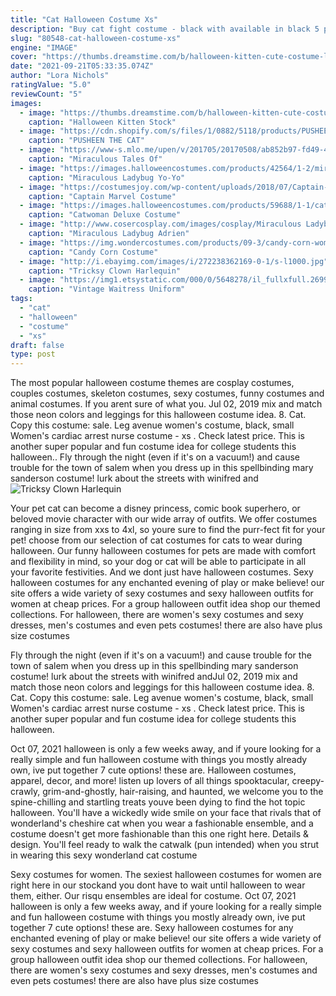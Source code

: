 ```yaml
---
title: "Cat Halloween Costume Xs"
description: "Buy cat fight costume - black with available in black 5 piece halloween costume set cartoon villain sexy cat costume style with black booties for the perfect look! 90% polyester 10%"
slug: "80548-cat-halloween-costume-xs"
engine: "IMAGE"
cover: "https://thumbs.dreamstime.com/b/halloween-kitten-cute-costume-lying-happily-pumpkin-34260793.jpg"
date: "2021-09-21T05:33:35.074Z"
author: "Lora Nichols"
ratingValue: "5.0"
reviewCount: "5"
images:
  - image: "https://thumbs.dreamstime.com/b/halloween-kitten-cute-costume-lying-happily-pumpkin-34260793.jpg"
    caption: "Halloween Kitten Stock"
  - image: "https://cdn.shopify.com/s/files/1/0882/5118/products/PUSHEEN-Pusheen-Costume-Hoodie-2100762-2_grande.jpeg?v=1438790765"
    caption: "PUSHEEN THE CAT"
  - image: "https://www-s.mlo.me/upen/v/201705/20170508/ab852b97-fd49-4d37-a710-ed8b9a248bf8.jpg"
    caption: "Miraculous Tales Of"
  - image: "https://images.halloweencostumes.com/products/42564/1-2/miraculous-ladybug-yo-yo-accessory.jpg"
    caption: "Miraculous Ladybug Yo-Yo"
  - image: "https://costumesjoy.com/wp-content/uploads/2018/07/Captain-Marvel-Costume-Female-Ms-Marvel-Superhero-Costume-Cosplay-Comic-Halloween-Costume-Print-style-Custom-Made-3.jpg"
    caption: "Captain Marvel Costume"
  - image: "https://images.halloweencostumes.com/products/59688/1-1/catwoman-deluxe-child-costume.jpg"
    caption: "Catwoman Deluxe Costume"
  - image: "http://www.cosercosplay.com/images/cosplay/Miraculous Ladybug Adrien Cat Noir Cosplay Costume 1fds_01.JPG"
    caption: "Miraculous Ladybug Adrien"
  - image: "https://img.wondercostumes.com/products/09-3/candy-corn-womens-costume.jpg"
    caption: "Candy Corn Costume"
  - image: "http://i.ebayimg.com/images/i/272238362169-0-1/s-l1000.jpg"
    caption: "Tricksy Clown Harlequin"
  - image: "https://img1.etsystatic.com/000/0/5648278/il_fullxfull.269901183.jpg"
    caption: "Vintage Waitress Uniform"
tags:
  - "cat"
  - "halloween"
  - "costume"
  - "xs"
draft: false
type: post
---
```


The most popular halloween costume themes are cosplay costumes, couples costumes, skeleton costumes, sexy costumes, funny costumes and animal costumes. If you arent sure of what you. Jul 02, 2019 mix and match those neon colors and leggings for this halloween costume idea. 8. Cat. Copy this costume: sale. Leg avenue women's costume, black, small  Women's cardiac arrest nurse costume - xs . Check latest price. This is another super popular and fun costume idea for college students this halloween.. Fly through the night (even if it's on a vacuum!) and cause trouble for the town of salem when you dress up in this spellbinding mary sanderson costume! lurk about the streets with winifred and
![Tricksy Clown Harlequin](http://i.ebayimg.com/images/i/272238362169-0-1/s-l1000.jpg "Tricksy Clown Harlequin")

Your pet cat can become a disney princess, comic book superhero, or beloved movie character with our wide array of outfits. We offer costumes ranging in size from xxs to 4xl, so youre sure to find the purr-fect fit for your pet! choose from our selection of cat costumes for cats to wear during halloween. Our funny halloween costumes for pets are made with comfort and flexibility in mind, so your dog or cat will be able to participate in all your favorite festivities. And we dont just have halloween costumes. Sexy halloween costumes for any enchanted evening of play or make believe! our site offers a wide variety of sexy costumes and sexy halloween outfits for women at cheap prices. For a group halloween outfit idea shop our themed collections. For halloween, there are women&#39;s sexy costumes and sexy dresses, men&#39;s costumes and even pets costumes! there are also have plus size costumes
<!--inArticleAds-->

<!--galleryOne-->

Fly through the night (even if it's on a vacuum!) and cause trouble for the town of salem when you dress up in this spellbinding mary sanderson costume! lurk about the streets with winifred andJul 02, 2019 mix and match those neon colors and leggings for this halloween costume idea. 8. Cat. Copy this costume: sale. Leg avenue women's costume, black, small  Women's cardiac arrest nurse costume - xs . Check latest price. This is another super popular and fun costume idea for college students this halloween.
<!--inArticleAds-->

<!--galleryTwo-->

Oct 07, 2021 halloween is only a few weeks away, and if youre looking for a really simple and fun halloween costume with things you mostly already own, ive put together 7 cute options! these are. Halloween costumes, apparel, decor, and more! listen up lovers of all things spooktacular, creepy-crawly, grim-and-ghostly, hair-raising, and haunted, we welcome you to the spine-chilling and startling treats youve been dying to find  the hot topic halloween. You'll have a wickedly wide smile on your face that rivals that of wonderland's cheshire cat when you wear a fashionable ensemble, and a costume doesn't get more fashionable than this one right here. Details & design. You'll feel ready to walk the catwalk (pun intended) when you strut in wearing this sexy wonderland cat costume
<!--galleryThree-->

Sexy costumes for women. The sexiest halloween costumes for women are right here in our stockand you dont have to wait until halloween to wear them, either. Our risqu ensembles are ideal for costume. Oct 07, 2021 halloween is only a few weeks away, and if youre looking for a really simple and fun halloween costume with things you mostly already own, ive put together 7 cute options! these are. Sexy halloween costumes for any enchanted evening of play or make believe! our site offers a wide variety of sexy costumes and sexy halloween outfits for women at cheap prices. For a group halloween outfit idea shop our themed collections. For halloween, there are women's sexy costumes and sexy dresses, men's costumes and even pets costumes! there are also have plus size costumes